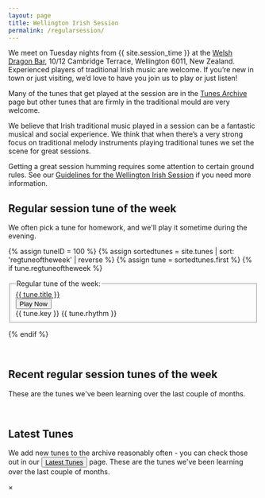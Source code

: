 ```yaml
---
layout: page
title: Wellington Irish Session
permalink: /regularsession/
---
```

We meet on Tuesday nights from {{ site.session_time }} at the <a href="/dragon/">Welsh Dragon Bar</a>, 10/12 Cambridge Terrace, Wellington 6011, New Zealand. Experienced players of traditional Irish music are welcome. If you’re new in town or just visiting, we’d love to have you join us to play or just listen!

Many of the tunes that get played at the session are in the <a href="/tunes_archive/">Tunes Archive</a> page but other tunes that are firmly in the traditional mould are very welcome.

We believe that Irish traditional music played in a session can be a fantastic musical and social experience. We think that when there’s a very strong focus on traditional melody instruments playing traditional tunes we set the scene for great sessions.

Getting a great session humming requires some attention to certain ground rules. See our <a href="/regularguidelines/">Guidelines for the Wellington Irish Session</a> if you need more information.

Regular session tune of the week
--------

We often pick a tune for homework, and we'll play it sometime during the evening.

{% assign tuneID = 100 %}
{% assign sortedtunes = site.tunes | sort: 'regtuneoftheweek' | reverse %}
{% assign tune = sortedtunes.first %}
{% if tune.regtuneoftheweek %}
<fieldset class="fieldset-auto-width">
<legend>Regular tune of the week:</legend>
<div class="row">
    <div class="small-5 columns">
        <span title="Go to Tunepage">
            <a href="{{ tune.url }}">{{ tune.title }}</a>
        </span>
    </div>
    <div class="small-3 columns">
        <input class="filterButton" type="button" onclick="changeTune({{ tuneID }});" value="Play Now" />
    </div>
    <div class="small-3 columns">
        {{ tune.key }} {{ tune.rhythm }}
    </div>
</div>
</fieldset>

<div class="row"></div>

<script>
tuneOfTheWeek = {
    "{{ tuneID }}": {
        "title": "{{ tune.title | xml_escape }}",
        "tuneID": "{{ tuneID }}",
        "key": "{{ tune.key | xml_escape }}",
        "rhythm": "{{ tune.rhythm | xml_escape }}",
        "url": "{{ tune.url | xml_escape }}",
        "mp3": "{{ site.mp3_host | append: tune.mp3_file | xml_escape }}",
        "mp3_source": "{{ tune.mp3_source | strip_html | xml_escape }}",
        "repeats": "{{ tune.repeats }}",
        "parts": "{{ tune.parts }}",
        "abc": {{ tune.abc | jsonify }}
    },
};
</script>
{% endif %}

<br />

Recent regular session tunes of the week
--------

These are the <span id="tunesCount"></span> tunes we've been learning over the last couple of months.

<div class="row rowTuneTable">
  <div class="small-12 columns tunesTable" id="tunesTable"></div>
</div>

<script>
window.store = {
{% assign sortedtunes = site.tunes | sort: 'regtuneoftheweek' | reverse %}
{% assign tune_count = 0 %}
{% assign tuneID = 200 %}
{% for tune in sortedtunes %}
    {% if tune_count > 0 %}
        "{{ tuneID }}": {
            "title": "{{ tune.title | xml_escape }}",
            "tuneID": "{{ tuneID }}",
            "key": "{{ tune.key | xml_escape }}",
            "rhythm": "{{ tune.rhythm | xml_escape }}",
            "url": "{{ tune.url | xml_escape }}",
            "mp3": "{{ site.mp3_host | append: tune.mp3_file | xml_escape }}",
            "mp3_source": "{{ tune.mp3_source | strip_html | xml_escape }}",
            "repeats": "{{ tune.repeats }}",
            "parts": "{{ tune.parts }}",
            "abc": {{ tune.abc | jsonify }}
        }{% if tune_count <= 9 %},{% else %}{% break %}{% endif %}
    {% endif %}
    {% assign tune_count = tune_count | plus: 1 %}
    {% assign tuneID = tuneID | plus: 1 %}
{% endfor %}
};

// Add tune of the week into the window.store
$.extend(window.store, tuneOfTheWeek);
</script>

<br />

Latest Tunes
------------

We add new tunes to the archive reasonably often - you can check those out in our <a href="/latest/"><button class="filterButton" style="display: inline;"> Latest Tunes</button></a> page.
These are the <span id="tunesCount"></span> tunes we've been learning over the last couple of months.

<script src="{{ site.js_host }}/js/lunr.min.js"></script>

<script src="{{ site.js_host }}/js/build_table_tunes_archive.js"></script>

<script>
$(document).ready(function() {
    audioPlayer.innerHTML = createAudioPlayer();

    $("#tunes").tablesorter({headers: { 0:{sorter: 'ignoreArticles'}, 1:{sorter: false}, 2:{sorter: false}}});
});
</script>

<!-- The Modal -->

<div id="myModal" class="modal">
    <!-- Modal content -->
    <div class="modal-content">
        <span class="close">×</span>
        <!-- *** Player controls *** -->
        <div id="tuneTitle"></div>
        <div id="tuneInfo"></div>
        <br />
        <div class="player">
            <div id="audioPlayer"></div>
            <div id="showPlayer"></div>
        </div>
        <!-- *** loop presets *** -->
        <form id="loopForm" style="display: none;">
            <input type="button" class="filterButton" value="Show Preset Loops" onclick="toggleLoops(this);">
        </form>
        <div id="loopPresetControls" style="display: none;">.</div>
        <!-- *** rendered ABC and tune selector scrolling table *** -->
        <form id="dotsForm" style="display: none;">
            <input type="button" class="filterButton" value="Show the Dots" onclick="toggleTheDots(this);">
        </form>
        <div class="outputABC">
        <div id="paper0" style="display: none;"></div>
        <div id='abcSource' style="display: none;">
            <textarea name='abcText' id="abcText"></textarea>
        </div>
    </div>
</div>

<script>
// Get the modal
var modal = document.getElementById("myModal");

// Get the <span> element that closes the modal
var span = document.getElementsByClassName("close")[0];

// When the user clicks on <span> (x), close the modal
span.onclick = function() {
    if (OneAudioPlayer.paused == false) { // audio is currently playing.
        OneAudioPlayer.pause();
    }
    modal.style.display = "none";
}

// When the user clicks anywhere outside of the modal, close it
window.onclick = function(event) {
  if (event.target == modal) {
      if (OneAudioPlayer.paused == false) { // audio is currently playing.
          OneAudioPlayer.pause();
      }
      modal.style.display = "none";
  }
}
</script>
